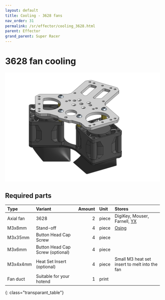 ```yaml
---
layout: default
title: Cooling - 3628 fans
nav_order: 31
permalink: /sr/effector/cooling_3628.html
parent: Effector
grand_parent: Super Racer
---
```


# 3628 fan cooling

![Cooling 3628 fans](/assets/images/sr/effector/cooling_3628.png)

## Required parts

| Type             | Variant                           | Amount | Unit  |                           Stores                            |
|:-----------------|:----------------------------------|-------:|:------|:------------------------------------------------------------|
| Axial fan        | 3628                              |      2 | piece | DigiKey, Mouser, Farnell, [YX](https://s.click.aliexpress.com/e/_DEznYJ7) |
| M3x8mm           | Stand-off                         |      4 | piece | [Osing](https://s.click.aliexpress.com/e/_DciWbl3)          |
| M3x35mm          | Button Head Cap Screw             |      4 | piece |                                                             |
| M3x6mm           | Button Head Cap Screw (optional)  |      4 | piece |                                                             |
| M3x4x4mm         | Heat Set Insert (optional)        |      4 | piece | Small M3 heat set insert to melt into the fan               |
| Fan duct         | Suitable for your hotend          |      1 | print |                                                             |
{: class="transparant_table"}
